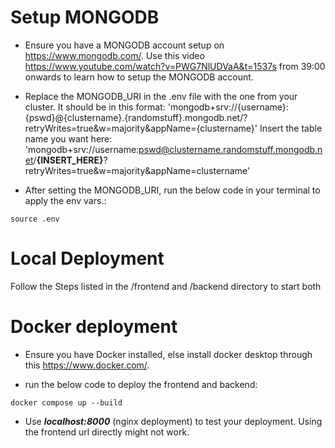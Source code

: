 # Setup MONGODB
- Ensure you have a MONGODB account setup on https://www.mongodb.com/. Use this video https://www.youtube.com/watch?v=PWG7NlUDVaA&t=1537s from 39:00 onwards to learn how to setup the MONGODB account.

- Replace the MONGODB_URI in the .env file with the one from your cluster. It should be in this format:
'mongodb+srv://{username}:{pswd}@{clustername}.{randomstuff}.mongodb.net/?retryWrites=true&w=majority&appName={clustername}'
Insert the table name you want here:
'mongodb+srv://username:pswd@clustername.randomstuff.mongodb.net/**{INSERT_HERE}**?retryWrites=true&w=majority&appName=clustername'

- After setting the MONGODB_URI, run the below code in your terminal to apply the env vars.:
```
source .env
```

# Local Deployment
Follow the Steps listed in the /frontend and /backend directory to start both

# Docker deployment
- Ensure you have Docker installed, else install docker desktop through this https://www.docker.com/.

- run the below code to deploy the frontend and backend:
```
docker compose up --build
``` 

- Use ***localhost:8000*** (nginx deployment) to test your deployment. Using the frontend url directly might not work.